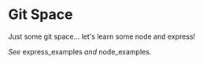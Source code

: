 # Git Space
Just some git space... let's learn some node and express!

*See* express_examples *and* node_examples.
